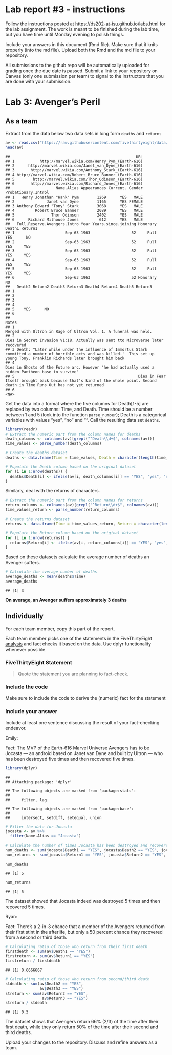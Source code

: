 
<!-- README.md is generated from README.Rmd. Please edit the README.Rmd file -->

# Lab report \#3 - instructions

Follow the instructions posted at
<https://ds202-at-isu.github.io/labs.html> for the lab assignment. The
work is meant to be finished during the lab time, but you have time
until Monday evening to polish things.

Include your answers in this document (Rmd file). Make sure that it
knits properly (into the md file). Upload both the Rmd and the md file
to your repository.

All submissions to the github repo will be automatically uploaded for
grading once the due date is passed. Submit a link to your repository on
Canvas (only one submission per team) to signal to the instructors that
you are done with your submission.

# Lab 3: Avenger’s Peril

## As a team

Extract from the data below two data sets in long form `deaths` and
`returns`

``` r
av <- read.csv("https://raw.githubusercontent.com/fivethirtyeight/data/master/avengers/avengers.csv", stringsAsFactors = FALSE)
head(av)
```

    ##                                                       URL
    ## 1           http://marvel.wikia.com/Henry_Pym_(Earth-616)
    ## 2      http://marvel.wikia.com/Janet_van_Dyne_(Earth-616)
    ## 3       http://marvel.wikia.com/Anthony_Stark_(Earth-616)
    ## 4 http://marvel.wikia.com/Robert_Bruce_Banner_(Earth-616)
    ## 5        http://marvel.wikia.com/Thor_Odinson_(Earth-616)
    ## 6       http://marvel.wikia.com/Richard_Jones_(Earth-616)
    ##                    Name.Alias Appearances Current. Gender Probationary.Introl
    ## 1   Henry Jonathan "Hank" Pym        1269      YES   MALE                    
    ## 2              Janet van Dyne        1165      YES FEMALE                    
    ## 3 Anthony Edward "Tony" Stark        3068      YES   MALE                    
    ## 4         Robert Bruce Banner        2089      YES   MALE                    
    ## 5                Thor Odinson        2402      YES   MALE                    
    ## 6      Richard Milhouse Jones         612      YES   MALE                    
    ##   Full.Reserve.Avengers.Intro Year Years.since.joining Honorary Death1 Return1
    ## 1                      Sep-63 1963                  52     Full    YES      NO
    ## 2                      Sep-63 1963                  52     Full    YES     YES
    ## 3                      Sep-63 1963                  52     Full    YES     YES
    ## 4                      Sep-63 1963                  52     Full    YES     YES
    ## 5                      Sep-63 1963                  52     Full    YES     YES
    ## 6                      Sep-63 1963                  52 Honorary     NO        
    ##   Death2 Return2 Death3 Return3 Death4 Return4 Death5 Return5
    ## 1                                                            
    ## 2                                                            
    ## 3                                                            
    ## 4                                                            
    ## 5    YES      NO                                             
    ## 6                                                            
    ##                                                                                                                                                                              Notes
    ## 1                                                                                                                Merged with Ultron in Rage of Ultron Vol. 1. A funeral was held. 
    ## 2                                                                                                  Dies in Secret Invasion V1:I8. Actually was sent tto Microverse later recovered
    ## 3 Death: "Later while under the influence of Immortus Stark committed a number of horrible acts and was killed.'  This set up young Tony. Franklin Richards later brought him back
    ## 4                                                                               Dies in Ghosts of the Future arc. However "he had actually used a hidden Pantheon base to survive"
    ## 5                                                      Dies in Fear Itself brought back because that's kind of the whole point. Second death in Time Runs Out has not yet returned
    ## 6                                                                                                                                                                             <NA>

Get the data into a format where the five columns for Death\[1-5\] are
replaced by two columns: Time, and Death. Time should be a number
between 1 and 5 (look into the function `parse_number`); Death is a
categorical variables with values “yes”, “no” and ““. Call the resulting
data set `deaths`.

``` r
library(readr)
# Extract the numeric part from the column names for deaths
death_columns <- colnames(av)[grepl("^Death\\d+$", colnames(av))]
time_values <- parse_number(death_columns)

# Create the deaths dataset
deaths <- data.frame(Time = time_values, Death = character(length(time_values)), stringsAsFactors = FALSE)

# Populate the Death column based on the original dataset
for (i in 1:nrow(deaths)) {
  deaths$Death[i] <- ifelse(av[i, death_columns[i]] == "YES", "yes", "no")
}
```

Similarly, deal with the returns of characters.

``` r
# Extract the numeric part from the column names for returns
return_columns <- colnames(av)[grepl("^Return\\d+$", colnames(av))]
time_values_return <- parse_number(return_columns)

# Create the returns dataset
returns <- data.frame(Time = time_values_return, Return = character(length(time_values_return)), stringsAsFactors = FALSE)

# Populate the Return column based on the original dataset
for (i in 1:nrow(returns)) {
  returns$Return[i] <- ifelse(av[i, return_columns[i]] == "YES", "yes", "no")
}
```

Based on these datasets calculate the average number of deaths an
Avenger suffers.

``` r
# Calculate the average number of deaths
average_deaths <- mean(deaths$Time)
average_deaths
```

    ## [1] 3

**On average, an Avenger suffers approximately 3 deaths**

## Individually

For each team member, copy this part of the report.

Each team member picks one of the statements in the FiveThirtyEight
[analysis](https://fivethirtyeight.com/features/avengers-death-comics-age-of-ultron/)
and fact checks it based on the data. Use dplyr functionality whenever
possible.

### FiveThirtyEight Statement

> Quote the statement you are planning to fact-check.

### Include the code

Make sure to include the code to derive the (numeric) fact for the
statement

### Include your answer

Include at least one sentence discussing the result of your
fact-checking endeavor.

Emily:  

Fact: The MVP of the Earth-616 Marvel Universe Avengers has to be
Jocasta — an android based on Janet van Dyne and built by Ultron — who
has been destroyed five times and then recovered five times.  

``` r
library(dplyr)
```

    ## 
    ## Attaching package: 'dplyr'

    ## The following objects are masked from 'package:stats':
    ## 
    ##     filter, lag

    ## The following objects are masked from 'package:base':
    ## 
    ##     intersect, setdiff, setequal, union

``` r
# Filter the data for Jocasta
jocasta <- av %>%
  filter(Name.Alias == "Jocasta")

# Calculate the number of times Jocasta has been destroyed and recovered
num_deaths <- sum(jocasta$Death1 == "YES", jocasta$Death2 == "YES", jocasta$Death3 == "YES", jocasta$Death4 == "YES", jocasta$Death5 == "YES")
num_returns <- sum(jocasta$Return1 == "YES", jocasta$Return2 == "YES", jocasta$Return3 == "YES", jocasta$Return4 == "YES", jocasta$Return5 == "YES")

num_deaths
```

    ## [1] 5

``` r
num_returns
```

    ## [1] 5

The dataset showed that Jocasta indeed was destroyed 5 times and then
recovered 5 times.  

Ryan:  

Fact: There’s a 2-in-3 chance that a member of the Avengers returned
from their first stint in the afterlife, but only a 50 percent chance
they recovered from a second or third death.  

``` r
# Calculating ratio of those who return from their first death
firstdeath <- sum(av$Death1 == "YES")
firstreturn <- sum(av$Return1 == "YES")
firstreturn / firstdeath
```

    ## [1] 0.6666667

``` r
# Calculating ratio of those who return from second/third death
stdeath <- sum(av$Death2 == "YES",
               av$Death3 == "YES")
streturn <- sum(av$Return2 == "YES",
                av$Return3 == "YES")
streturn / stdeath
```

    ## [1] 0.5

The dataset shows that Avengers return 66% (2/3) of the time after their
first death, while they only return 50% of the time after their second
and third deaths.

Upload your changes to the repository. Discuss and refine answers as a
team.
